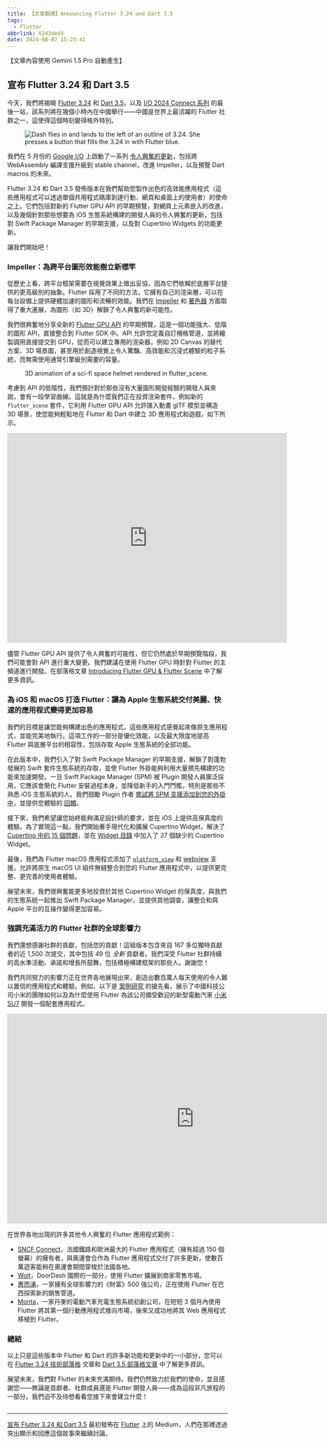 ```yaml
---
title: 【文章翻譯】Announcing Flutter 3.24 and Dart 3.5
tags:
  - Flutter
abbrlink: 6243ded4
date: 2024-08-07 15:23:41
---
```

【文章內容使用 Gemini 1.5 Pro 自動產生】

## 宣布 Flutter 3.24 和 Dart 3.5

今天，我們將揭曉 [Flutter 3.24](https://medium.com/p/6c040f87d1e4/edit) 和 [Dart 3.5](https://medium.com/dartlang/dart-3.5-6ca36259fa2f)，以及 [I/O 2024 Connect 系列](https://ioconnectchina.googlecnapps.cn/) 的最後一站，該系列將在幾個小時內在中國舉行——中國是世界上最活躍的 Flutter 社群之一，這使得這個時刻變得格外特別。

<figure>
<img alt="Dash flies in and lands to the left of an outline of 3.24. She presses a button that fills the 3.24 in with Flutter blue." src="https://cdn-images-1.medium.com/max/1024/1*jzRGig761LnPlvokq2FaVA.gif" />
</figure>

我們在 5 月份的 [Google I/O](https://io.google/2024/) 上啟動了一系列 [令人興奮的更新](https://medium.com/flutter/io24-5e211f708a37)，包括將 WebAssembly 編譯支援升級到 stable channel，改進 Impeller，以及預覽 Dart macros 的未來。

Flutter 3.24 和 Dart 3.5 發佈版本在我們幫助您製作出色的高效能應用程式（這些應用程式可以透過單個共用程式碼庫到達行動、網頁和桌面上的使用者）的使命之上。它們包括對新的 Flutter GPU API 的早期預覽，對網頁上元素嵌入的改進，以及幾個針對那些想要為 iOS 生態系統構建的開發人員的令人興奮的更新，包括對 Swift Package Manager 的早期支援，以及對 Cupertino Widgets 的功能更新。

讓我們開始吧！

### Impeller：為跨平台圖形效能樹立新標竿

從歷史上看，跨平台框架需要在視覺效果上做出妥協，因為它們依賴於底層平台提供的更高級別的抽象。Flutter 採用了不同的方法，它擁有自己的渲染層，可以在每台設備上提供硬體加速的圖形和流暢的效能。我們在 [Impeller](https://docs.flutter.dev/perf/impeller) 和 [著色器](https://docs.flutter.dev/ui/design/graphics/fragment-shaders) 方面取得了重大進展，為圖形（如 3D）解鎖了令人興奮的新可能性。

我們很興奮地分享全新的 [Flutter GPU API](https://github.com/flutter/engine/blob/main/docs/impeller/Flutter-GPU.md) 的早期預覽，這是一個功能強大、低階的圖形 API，直接整合到 Flutter SDK 中。API 允許您定義自訂柵格管道，並將繪製調用直接提交到 GPU，從而可以建立專用的渲染器，例如 2D Canvas 的替代方案、3D 場景圖，甚至用於創造視覺上令人驚豔、高效能和沉浸式體驗的粒子系統，而無需使用通常引擎級別需要的容量。

<figure>
<img alt="" src="https://cdn-images-1.medium.com/max/796/0*QC1D0LdTgLynDOnV" />
<figcaption>3D animation of a sci-fi space helmet rendered in flutter_scene.</figcaption>
</figure>

考慮到 API 的低階性，我們預計對於那些沒有大量圖形開發經驗的開發人員來說，會有一段學習曲線。這就是為什麼我們正在投資渲染套件，例如新的 `flutter_scene` 套件，它利用 Flutter GPU API 允許匯入動畫 glTF 模型並構造 3D 場景，使您能夠輕鬆地在 Flutter 和 Dart 中建立 3D 應用程式和遊戲，如下所示。

<iframe src="https://cdn.embedly.com/widgets/media.html?src=https%3A%2F%2Fwww.youtube.com%2Fembed%2FY-DFVKPikVM%3Ffeature%3Doembed&amp;display_name=YouTube&amp;url=https%3A%2F%2Fwww.youtube.com%2Fwatch%3Fv%3DY-DFVKPikVM&amp;image=https%3A%2F%2Fi.ytimg.com%2Fvi%2FY-DFVKPikVM%2Fhqdefault.jpg&amp;key=a19fcc184b9711e1b4764040d3dc5c07&amp;type=text%2Fhtml&amp;schema=youtube" width="640" height="480" frameborder="0" scrolling="no"><a href="https://medium.com/media/21e51abf698b844782de55d81e3cd7b4/href">https://medium.com/media/21e51abf698b844782de55d81e3cd7b4/href</a></iframe>

儘管 Flutter GPU API 提供了令人興奮的可能性，但它仍然處於早期預覽階段，我們可能會對 API 進行重大變更。我們建議在使用 Flutter GPU 時針對 Flutter 的主頻道進行開發。在部落格文章 [Introducing Flutter GPU & Flutter Scene](https://medium.com/flutter/getting-started-with-flutter-gpu-f33d497b7c11) 中了解更多資訊。

### 為 iOS 和 macOS 打造 Flutter：讓為 Apple 生態系統交付美麗、快速的應用程式變得更加容易

我們的目標是讓您能夠構建出色的應用程式，這些應用程式感覺起來像原生應用程式，並能完美地執行。這項工作的一部分是優化效能，以及最大限度地提高 Flutter 與底層平台的相容性，包括存取 Apple 生態系統的全部功能。

在此版本中，我們引入了對 Swift Package Manager 的早期支援，解鎖了對蓬勃發展的 Swift 套件生態系統的存取，並使 Flutter 外掛能夠利用大量預先構建的功能來加速開發。一旦 Swift Package Manager (SPM) 被 Plugin 開發人員廣泛採用，它應該會簡化 Flutter 安裝過程本身，並降低新手的入門門檻，特別是那些不熟悉 iOS 生態系統的人。我們鼓勵 Plugin 作者 [嘗試將 SPM 支援添加到您的外掛中](https://docs.flutter.dev/packages-and-plugins/swift-package-manager/for-plugin-authors#how-to-add-swift-package-manager-support-to-an-existing-flutter-plugin)，並提供您體驗的 [回饋](https://github.com/flutter/flutter/issues)。

接下來，我們希望讓您始終能夠滿足設計師的要求，並在 iOS 上提供高保真度的體驗。為了實現這一點，我們開始著手現代化和擴展 Cupertino Widget，解決了 [Cupertino 中的 15 個問題](https://github.com/flutter/flutter/issues?q=is%3Aissue+is%3Aclosed+label%3A%22f%3A+cupertino%22+sort%3Aupdated-desc+closed%3A2024-04-01..2024-07-01+)，並在 [Widget 目錄](https://docs.flutter.dev/ui/widgets/cupertino) 中加入了 37 個缺少的 Cupertino Widget。

最後，我們為 Flutter macOS 應用程式添加了 [`platform_view`](https://docs.flutter.dev/platform-integration/macos/platform-views) 和 [webview](https://docs.flutter.dev/platform-integration/web/web-content-in-flutter) 支援，允許將原生 macOS UI 組件無縫整合到您的 Flutter 應用程式中，以提供更完整、更完善的使用者體驗。

展望未來，我們很興奮能更多地投資於其他 Cupertino Widget 的保真度，與我們的生態系統一起推出 Swift Package Manager，並提供其他調查，讓整合和與 Apple 平台的互操作變得更加容易。

### 強調充滿活力的 Flutter 社群的全球影響力

我們還想感謝社群的貢獻，包括您的貢獻！這組版本包含來自 167 多位獨特貢獻者的近 1,500 次提交，其中包括 49 位 *全新* 貢獻者。我們深受 Flutter 社群持續的高水準活動、承諾和增長所鼓舞，包括積極構建框架的那些人。謝謝您！

我們共同努力的影響力正在世界各地展現出來，創造出數百萬人每天使用的令人難以置信的應用程式和體驗。例如，以下是 [案例研究](http://flutter.dev/showcase/xiaomi) 的搶先看，展示了中國科技公司小米的團隊如何以及為什麼使用 Flutter 為該公司備受歡迎的新型電動汽車 [小米 SU7](https://www.mi.com/global/discover/article?id=3263&amp;ref=renatomitra.com) 開發一個配套應用程式。

<iframe src="https://cdn.embedly.com/widgets/media.html?src=https%3A%2F%2Fwww.youtube.com%2Fembed%2FwfD7ZQhwACU%3Ffeature%3Doembed&amp;display_name=YouTube&amp;url=https%3A%2F%2Fwww.youtube.com%2Fwatch%3Fv%3DwfD7ZQhwACU&amp;image=https%3A%2F%2Fi.ytimg.com%2Fvi%2FwfD7ZQhwACU%2Fhqdefault.jpg&amp;key=a19fcc184b9711e1b4764040d3dc5c07&amp;type=text%2Fhtml&amp;schema=youtube" width="854" height="480" frameborder="0" scrolling="no"><a href="https://medium.com/media/1e141755d6ab1cd3b7962281efd5e6d3/href">https://medium.com/media/1e141755d6ab1cd3b7962281efd5e6d3/href</a></iframe>

在世界各地出現的許多其他令人興奮的 Flutter 應用程式範例：

* [SNCF Connect](http://flutter.dev/showcase/sncf-connect)，法國鐵路和歐洲最大的 Flutter 應用程式（擁有超過 150 個螢幕）的擁有者，與奧運會合作為 Flutter 應用程式交付了許多更新，使數百萬遊客能夠在奧運會期間穿梭於法國各地。
* [Wolt](http://flutter.dev/showcase/wolt)，DoorDash 國際的一部分，使用 Flutter 擴展到商家零售市場。
* [惠而浦](http://flutter.dev/showcase/whirlpool)，一家擁有全球影響力的《財富》500 強公司，正在使用 Flutter 在巴西探索新的銷售管道。
* [Monta](http://flutter.dev/showcase/monta)，一家丹麥的電動汽車充電生態系統初創公司，在短短 3 個月內使用 Flutter 將其第一個行動應用程式推向市場，後來又成功地將其 Web 應用程式移植到 Flutter。

### 總結

以上只是這些版本中 Flutter 和 Dart 的許多新功能和更新中的一小部分，您可以在 [Flutter 3.24 技術部落格](https://medium.com/p/6c040f87d1e4/edit) 文章和 [Dart 3.5 部落格文章](https://medium.com/dartlang/dart-3.5-6ca36259fa2f) 中了解更多資訊。

展望未來，我們對 Flutter 的未來充滿期待。我們仍然致力於我們的使命，並且感謝您——無論是貢獻者、社群成員還是 Flutter 開發人員——成為這段非凡旅程的一部分。我們迫不及待想看看您接下來會建立什麼！

<img src="https://medium.com/_/stat?event=post.clientViewed&referrerSource=full_rss&postId=204b7d20c45d" width="1" height="1" alt=""><hr><p><a href="https://medium.com/flutter/flutter-3-24-dart-3-5-204b7d20c45d">宣布 Flutter 3.24 和 Dart 3.5</a> 最初發佈在 <a href="https://medium.com/flutter">Flutter</a> 上的 Medium，人們在那裡透過突出顯示和回應這個故事來繼續討論。</p> 
